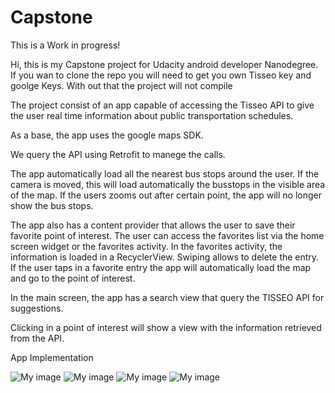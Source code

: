 # Capstone

This is a Work in progress!

Hi, this is my Capstone project for Udacity android developer Nanodegree.
If you wan to clone the repo you will need to get you own Tisseo key and goolge Keys.
With out that the project will not compile

The project consist of an app capable of accessing the Tisseo API to give the user real time
information about public transportation schedules.

As a base, the app uses the google maps SDK.

We query the API using Retrofit to manege the calls.

The app automatically load all the nearest bus stops around the user.
If the camera is moved, this will load automatically the busstops in the visible area of the map.
If the users zooms out after certain point, the app will no longer show the bus stops.

The app also has a content provider that allows the user to save their favorite point of interest.
The user can access the favorites list via the home screen widget or the favorites activity.
In the favorites activity, the information is loaded in a RecyclerView. Swiping allows to delete the
entry.
If the user taps in a favorite entry the app will automatically load the map and go to the point of
interest.

In the main screen, the app has a search view that query the TISSEO API for suggestions.

Clicking in a point of interest will show a view with the information retrieved from the API.


App Implementation

![My image](img/bus_stop_info_window.jpeg)
![My image](img/favorites_activity.jpeg)
![My image](img/search.jpeg)
![My image](img/widget.jpeg)
